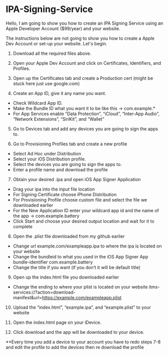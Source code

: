# IPA-Signing-Service

Hello, I am going to show you how to create an IPA Signing Service using an Apple Developer Account ($99/year) and your website.

The instructions below are not going to show you how to create a Apple Dev Account or set-up your website. Let's begin.

1. Download all the required files above.

2. Open your Apple Dev Account and click on Certificates, Identifiers, and Profiles.

3. Open up the Certificates tab and create a Production cert (might be stuck here just use google.com)

4. Create an App ID, give it any name you want. 
 - Check Wildcard App ID. 
 - Make the Bundle ID what you want it to be like this -> com.example.*
 - For App Services enable “Data Protection”, “iCloud”, “Inter-App Audio”, “Network Extensions”, “SiriKit”, and “Wallet”

5. Go to Devices tab and add any devices you are going to sign the apps to.

6. Go to Provisioning Profiles tab and create a new profile
 - Select Ad Hoc under Distribution
 - Select your iOS Distribution profile. 
 - Select the devices you are going to sign the apps to.
 - Enter a profile name and download the profile

7. Obtain your desired .ipa and open iOS App Signer Application
 - Drag your ipa into the input file location
 - For Signing Certificate choose iPhone Distribution
 - For Provisioning Profile choose custom file and select the file we downloaded earlier
 - For the New Application ID enter your wildcard app id and the name of the app -> com.example.battery
 - Click Start and choose your desired output location and wait for it to complete

8. Open the .plist file downloaded from my github earlier
 - Change <key>url</key> <string>example.com/exampleapp.ipa</string> to where the ipa is located on your website
 - Change the bundleid to what you used in the iOS App Signer App <key>bundle-identifier</key> <string>com.example.battery</string>
 - Change the title if you want (if you don’t it will be default title)

9. Open up the index.html file you downloaded earlier
 - Change the ending to where your plist is located on your website itms-services://?action=download-manifest&url=https://example.com/exampleapp.plist

10. Upload the “index.html”, “example.ipa”, and “example.plist” to your website

11. Open the index.html page on your iDevice.

12. Click download and the app will be downloaded to your device.

**Every time you add a device to your account you have to redo steps 7-8 and edit the profile to add the devices then re download the profile
